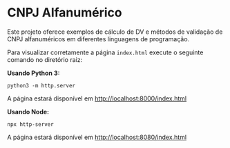 # CNPJ Alfanumérico

Este projeto oferece exemplos de cálculo de DV e métodos de validação de CNPJ alfanuméricos em diferentes linguagens de programação.

Para visualizar corretamente a página `index.html` execute o seguinte comando no diretório raiz:

**Usando Python 3:**

`python3 -m http.server`

A página estará disponível em [http://localhost:8000/index.html](http://localhost:8000/index.html)

**Usando Node:**

`npx http-server`

A página estará disponível em [http://localhost:8080/index.html](http://localhost:8080/index.html)
